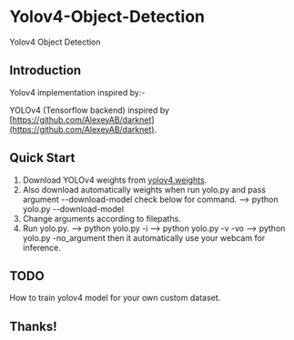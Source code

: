 # Yolov4-Object-Detection
Yolov4 Object Detection

## Introduction

Yolov4 implementation inspired by:-

YOLOv4 (Tensorflow backend) inspired by [https://github.com/AlexeyAB/darknet](https://github.com/AlexeyAB/darknet).

## Quick Start

1. Download YOLOv4 weights from [yolov4.weights](https://drive.google.com/open?id=1cewMfusmPjYWbrnuJRuKhPMwRe_b9PaT).
2. Also download automatically weights when run yolo.py and pass argument --download-model check below for command.
--> python yolo.py --download-model
3. Change arguments according to filepaths.
4. Run yolo.py.
--> python yolo.py -i <path of image>
--> python yolo.py -v <path of video used for inference> -vo <path of output folder where you want to save the inference result of video>
--> python yolo.py -no_argument then it automatically use your webcam for inference.


## TODO

How to train yolov4 model for your own custom dataset.

## Thanks!
